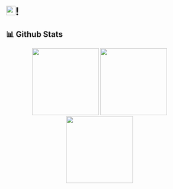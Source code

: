 # <!-- Hi there --> <img src="https://media.giphy.com/media/hvRJCLFzcasrR4ia7z/giphy.gif" width="25">!

<!-- I’m Omar Obregon, a Fullstack web development student eager to master modern technologies and excel in both frontend and backend development.

###

## 🚀 Mi Stack

### Programming Languages:

![HTML5](https://img.shields.io/badge/-HTML5-30284c?style=flat-square&logo=html5&logoColor=white)
![CSS3](https://img.shields.io/badge/-CSS3-30284c?style=flat-square&logo=css3)
![JavaScript](https://img.shields.io/badge/-JavaScript-30284c?style=flat-square&logo=javascript)
![TypeScript](https://img.shields.io/badge/-TypeScript-30284c?style=flat-square&logo=typescript)
![Python](https://img.shields.io/badge/-Python-30284c?style=flat-square&logo=Python)

### Frameworks & Libraries:

#### Frontend:

![React](https://img.shields.io/badge/-React-30284c?style=flat-square&logo=react)
![Nextjs](https://img.shields.io/badge/-Nextjs-30284c?style=flat-square&logo=next.js)
![Astro](https://img.shields.io/badge/-Astro-30284c?style=flat-square&logo=astro)
![Tailwind](https://img.shields.io/badge/-Tailwind-30284c?style=flat-square&logo=tailwindcss)

#### Backend:

![Express](https://img.shields.io/badge/-Express-30284c?style=flat-square&logo=express)
![Nestjs](https://img.shields.io/badge/-Nestjs-30284c?style=flat-square&logo=Nestjs)

### Databases:

![MongoDB](https://img.shields.io/badge/-MongoDB-30284c?style=flat-square&logo=mongodb)
![PostgreSQL](https://img.shields.io/badge/-PostgreSQL-30284c?style=flat-square&logo=postgresql)

### Technologies & Tools:

![Git](https://img.shields.io/badge/-Git-30284c?style=flat-square&logo=git)
![GitHub](https://img.shields.io/badge/-GitHub-30284c?style=flat-square&logo=github)
![Docker](https://img.shields.io/badge/-Docker-30284c?style=flat-square&logo=docker) -->

## 📊 Github Stats

<div align="center" >
    <img height="180em" src="https://github-readme-stats.vercel.app/api?username=Obrn544&show_icons=true&theme=tokyonight&include_all_commits=true&count_private=true"/>
    <img height="180em" src="https://github-readme-stats.vercel.app/api/top-langs/?username=Obrn544&layout=compact&langs_count=7&count-private=true&theme=tokyonight"/>
    <img height="180em" src="https://github-readme-streak-stats.herokuapp.com/?user=Obrn544&theme=tokyonight"/>
</div>
